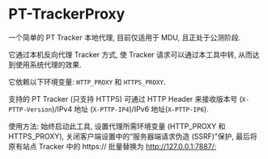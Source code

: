# PT-TrackerProxy
一个简单的 PT Tracker 本地代理, 目前仅适用于 MDU, 且正处于公测阶段.

它通过本机反向代理 Tracker 方式, 使 Tracker 请求可以通过本工具中转, 从而达到使用系统代理的效果.

它依赖以下环境变量: ```HTTP_PROXY``` 和 ```HTTPS_PROXY```.

支持的 PT Tracker (只支持 HTTPS) 可通过 HTTP Header 来接收版本号 (```X-PTTP-Version```)/IPv4 地址 (```X-PTTP-IP4```)/IPv6 地址(```X-PTTP-IP6```).

使用方法: 始终启动此工具, 设置代理所需环境变量 (HTTP_PROXY 和 HTTPS_PROXY), 关闭客户端设置中的“服务器端请求伪造 (SSRF)”保护, 最后将原有站点 Tracker 中的 https:// 批量替换为 http://127.0.0.1:7887/;
